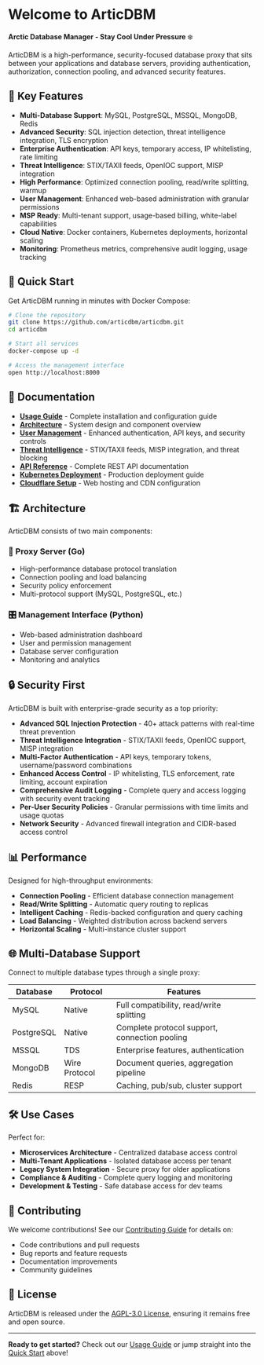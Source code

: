 # Welcome to ArticDBM

**Arctic Database Manager - Stay Cool Under Pressure** ❄️

ArticDBM is a high-performance, security-focused database proxy that sits between your applications and database servers, providing authentication, authorization, connection pooling, and advanced security features.

## 🎯 Key Features

- **Multi-Database Support**: MySQL, PostgreSQL, MSSQL, MongoDB, Redis
- **Advanced Security**: SQL injection detection, threat intelligence integration, TLS encryption
- **Enterprise Authentication**: API keys, temporary access, IP whitelisting, rate limiting
- **Threat Intelligence**: STIX/TAXII feeds, OpenIOC support, MISP integration
- **High Performance**: Optimized connection pooling, read/write splitting, warmup
- **User Management**: Enhanced web-based administration with granular permissions
- **MSP Ready**: Multi-tenant support, usage-based billing, white-label capabilities
- **Cloud Native**: Docker containers, Kubernetes deployments, horizontal scaling
- **Monitoring**: Prometheus metrics, comprehensive audit logging, usage tracking

## 🚀 Quick Start

Get ArticDBM running in minutes with Docker Compose:

```bash
# Clone the repository
git clone https://github.com/articdbm/articdbm.git
cd articdbm

# Start all services
docker-compose up -d

# Access the management interface
open http://localhost:8000
```

## 📖 Documentation

- **[Usage Guide](USAGE.md)** - Complete installation and configuration guide
- **[Architecture](ARCHITECTURE.md)** - System design and component overview
- **[User Management](USER-MANAGEMENT.md)** - Enhanced authentication, API keys, and security controls
- **[Threat Intelligence](THREAT-INTELLIGENCE.md)** - STIX/TAXII feeds, MISP integration, and threat blocking
- **[API Reference](API_REFERENCE.md)** - Complete REST API documentation
- **[Kubernetes Deployment](KUBERNETES.md)** - Production deployment guide
- **[Cloudflare Setup](CLOUDFLARE-SETUP.md)** - Web hosting and CDN configuration

## 🏗️ Architecture

ArticDBM consists of two main components:

### 🔌 Proxy Server (Go)
- High-performance database protocol translation
- Connection pooling and load balancing
- Security policy enforcement
- Multi-protocol support (MySQL, PostgreSQL, etc.)

### 🎛️ Management Interface (Python)
- Web-based administration dashboard
- User and permission management
- Database server configuration
- Monitoring and analytics

## 🔒 Security First

ArticDBM is built with enterprise-grade security as a top priority:

- **Advanced SQL Injection Protection** - 40+ attack patterns with real-time threat prevention
- **Threat Intelligence Integration** - STIX/TAXII feeds, OpenIOC support, MISP integration
- **Multi-Factor Authentication** - API keys, temporary tokens, username/password combinations
- **Enhanced Access Control** - IP whitelisting, TLS enforcement, rate limiting, account expiration
- **Comprehensive Audit Logging** - Complete query and access logging with security event tracking
- **Per-User Security Policies** - Granular permissions with time limits and usage quotas
- **Network Security** - Advanced firewall integration and CIDR-based access control

## 📊 Performance

Designed for high-throughput environments:

- **Connection Pooling** - Efficient database connection management
- **Read/Write Splitting** - Automatic query routing to replicas
- **Intelligent Caching** - Redis-backed configuration and query caching
- **Load Balancing** - Weighted distribution across backend servers
- **Horizontal Scaling** - Multi-instance cluster support

## 🌐 Multi-Database Support

Connect to multiple database types through a single proxy:

| Database | Protocol | Features |
|----------|----------|----------|
| MySQL | Native | Full compatibility, read/write splitting |
| PostgreSQL | Native | Complete protocol support, connection pooling |
| MSSQL | TDS | Enterprise features, authentication |
| MongoDB | Wire Protocol | Document queries, aggregation pipeline |
| Redis | RESP | Caching, pub/sub, cluster support |

## 🛠️ Use Cases

Perfect for:

- **Microservices Architecture** - Centralized database access control
- **Multi-Tenant Applications** - Isolated database access per tenant
- **Legacy System Integration** - Secure proxy for older applications  
- **Compliance & Auditing** - Complete query logging and monitoring
- **Development & Testing** - Safe database access for dev teams

## 🤝 Contributing

We welcome contributions! See our [Contributing Guide](CONTRIBUTING.md) for details on:

- Code contributions and pull requests
- Bug reports and feature requests  
- Documentation improvements
- Community guidelines

## 📜 License

ArticDBM is released under the [AGPL-3.0 License](LICENSE.md), ensuring it remains free and open source.

---

**Ready to get started?** Check out our [Usage Guide](USAGE.md) or jump straight into the [Quick Start](#quick-start) above!